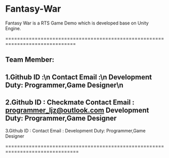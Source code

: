 # Fantasy-War
Fantasy War is a RTS Game Demo which is developed base on Unity Engine.

==============================================================================

Team Member:
----------------------------------------------------------------------------------------------------------------------------
1.Github  ID      :\n
  Contact Email   :\n
  Development Duty: Programmer,Game Designer\n
----------------------------------------------------------------------------------------------------------------------------
2.Github  ID      : Checkmate
  Contact Email   : programmer_ljz@outlook.com
  Development Duty: Programmer,Game Designer
----------------------------------------------------------------------------------------------------------------------------
3.Github  ID      :
  Contact Email   : 
  Development Duty: Programmer,Game Designer

===============================================================================
